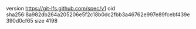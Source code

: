 version https://git-lfs.github.com/spec/v1
oid sha256:8a982db264a205206e5f2c18b0dc2fbb3a46762e997e89fcebf439e390d0cf65
size 4198
